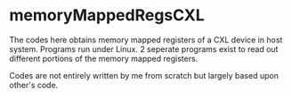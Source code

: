 # memoryMappedRegsCXL
The codes here obtains memory mapped registers of a CXL device in host system. Programs run under Linux.
2 seperate programs exist to read out different portions of the memory mapped registers.

Codes are not entirely written by me from scratch but largely based upon other's code.

